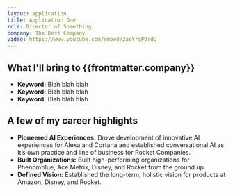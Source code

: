 ```yaml
---
layout: application
title: Application One
role: Director of Something
company: The Best Company
video: https://www.youtube.com/embed/2aeYrgPDrdU
---
```


<script setup>
    import { useData } from 'vitepress'
    const { frontmatter } = useData()
</script>

## What I'll bring to {{frontmatter.company}}
- **Keyword:** Blah blah blah
- **Keyword:** Blah blah blah
- **Keyword:** Blah blah blah

## A few of my career highlights
- **Pioneered AI Experiences:** Drove development of innovative AI experiences for Alexa and Cortana and established conversational AI as it’s own practice and line of business for Rocket Companies.
- **Built Organizations:** Built high-performing organizations for Phenomblue, Ace Metrix, Disney, and Rocket from the ground up.
- **Defined Vision:** Established the long-term, holistic vision for products at Amazon, Disney, and Rocket.